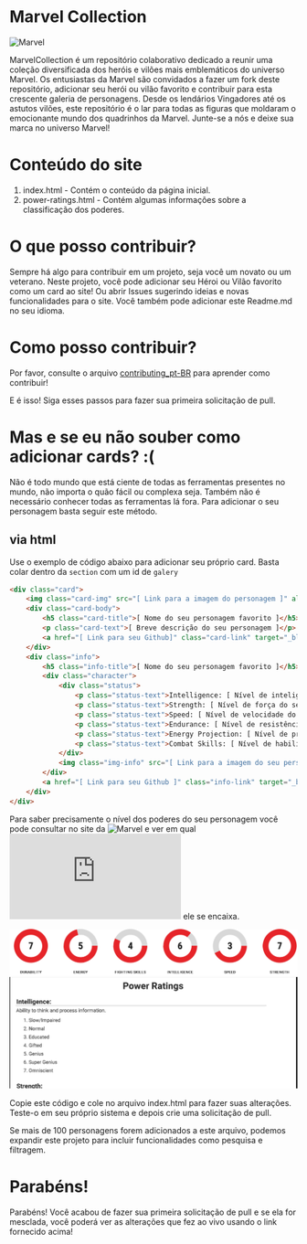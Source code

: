 # Marvel Collection

![Marvel](https://external-content.duckduckgo.com/iu/?u=https%3A%2F%2Fd1x7zurbps6occ.cloudfront.net%2Fproduct%2Fxlarge%2F587591-166585.jpg&f=1&nofb=1&ipt=f98b65794380b1744b125853c9e52a673a3a903b741ba3acbfe5bf699da3cf93&ipo=images)

MarvelCollection é um repositório colaborativo dedicado a reunir uma coleção diversificada dos heróis e vilões mais emblemáticos do universo Marvel. Os entusiastas da Marvel são convidados a fazer um fork deste repositório, adicionar seu herói ou vilão favorito e contribuir para esta crescente galeria de personagens. Desde os lendários Vingadores até os astutos vilões, este repositório é o lar para todas as figuras que moldaram o emocionante mundo dos quadrinhos da Marvel. Junte-se a nós e deixe sua marca no universo Marvel!

# Conteúdo do site

1. index.html - Contém o conteúdo da página inicial.
2. power-ratings.html - Contém algumas informações sobre a classificação dos poderes.

# O que posso contribuir?

Sempre há algo para contribuir em um projeto, seja você um novato ou um veterano. Neste projeto, você pode adicionar seu Héroi ou Vilão favorito como um card ao site! Ou abrir Issues sugerindo ideias e novas funcionalidades para o site. Você também pode adicionar este Readme.md no seu idioma.

# Como posso contribuir?

Por favor, consulte o arquivo [contributing_pt-BR](https://github.com/lucasnumeriano/MarvelCollection/master/contributing_pt-BR.md) para aprender como contribuir!

E é isso!
Siga esses passos para fazer sua primeira solicitação de pull.

# Mas e se eu não souber como adicionar cards? :(

Não é todo mundo que está ciente de todas as ferramentas presentes no mundo, não importa o quão fácil ou complexa seja. Também não é necessário conhecer todas as ferramentas lá fora. Para adicionar o seu personagem basta seguir este método.

## via html

Use o exemplo de código abaixo para adicionar seu próprio card. Basta colar dentro da `section` com um id de `galery`

```html
<div class="card">
    <img class="card-img" src="[ Link para a imagem do personagem ]" alt="[ Texto Alternativo ]"/>
    <div class="card-body">
        <h5 class="card-title">[ Nome do seu personagem favorito ]</h5>
        <p class="card-text">[ Breve descrição do seu personagem ]</p>
        <a href="[ Link para seu Github]" class="card-link" target="_blank">Contributed by [ Seu nome de usuário/nome do perfil do github ]</a>
    </div>
    <div class="info">
        <h5 class="info-title">[ Nome do seu personagem favorito ]</h5>
        <div class="character">
            <div class="status">
                <p class="status-text">Intelligence: [ Nível de inteligência do seu personagem ]</p>
                <p class="status-text">Strength: [ Nível de força do seu personagem ]</p>
                <p class="status-text">Speed: [ Nível de velocidade do seu personagem ]</p>
                <p class="status-text">Endurance: [ Nível de resistência do seu personagem ]</p>
                <p class="status-text">Energy Projection: [ Nível de projeção de energia do seu personagem ]</p>
                <p class="status-text">Combat Skills: [ Nível de habilidades de luta mano a mano do seu personagem ]</p>
            </div>
            <img class="img-info" src="[ Link para a imagem do seu personagem ]" alt="[ Texto alternativo ]"/>
        </div>
        <a href="[ Link para seu Github ]" class="info-link" target="_blank">Contributed by [ Seu nome de usuário/nome do perfil do github]</a>
    </div>
</div>
```

Para saber precisamente o nível dos poderes do seu personagem você pode consultar no site da ![Marvel](https://www.marvel.com) e ver em qual ![nível de poder](https://lucasnumeriano.github.io/MarvelCollection/power-ratings.html) ele se encaixa.

![](https://github.com/lucasnumeriano/MarvelCollection/blob/main/assets/images/marvel-stats.png)
![](https://github.com/lucasnumeriano/MarvelCollection/blob/main/assets/images/power-rating.png)

Copie este código e cole no arquivo index.html para fazer suas alterações. Teste-o em seu próprio sistema e depois crie uma solicitação de pull.

Se mais de 100 personagens forem adicionados a este arquivo, podemos expandir este projeto para incluir funcionalidades como pesquisa e filtragem.

# Parabéns!

Parabéns! Você acabou de fazer sua primeira solicitação de pull e se ela for mesclada, você poderá ver as alterações que fez ao vivo usando o link fornecido acima!